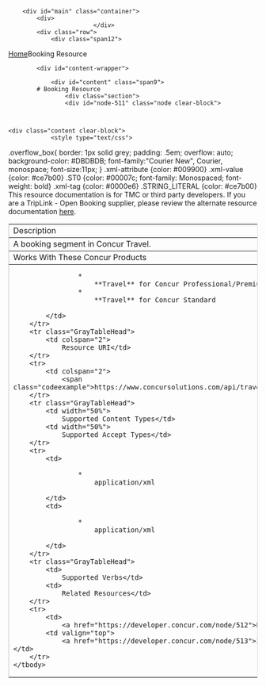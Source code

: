 
        <div id="main" class="container">
            <div>
                            </div>
            <div class="row">
                <div class="span12">
<div class="breadcrumbs"><a href="/">Home</a>Booking Resource</div>
                </div>
            </div>

            <div id="content-wrapper">
<!-- <div class="row"> -->
                <div id="content" class="span9">
            # Booking Resource
                    <div class="section">
                    <div id="node-511" class="node clear-block">


    
    <div class="content clear-block">
                <style type="text/css">
.overflow_box{
border: 1px solid grey;
padding: .5em;
overflow: auto;
background-color: #DBDBDB;
font-family:"Courier New", Courier, monospace;
font-size:11px;
}
.xml-attribute {color: #009900}
.xml-value {color: #ce7b00}
.ST0 {color: #00007c; font-family: Monospaced; font-weight: bold}
.xml-tag {color: #0000e6}
.STRING_LITERAL {color: #ce7b00}</style>
This resource documentation is for TMC or third party developers. If you are a TripLink - Open Booking supplier, please review the alternate resource documentation <a href="https://developer.concur.com/node/552">here</a>.
<table border="1" bordercolor="#dbdbdb" cellpadding="3" cellspacing="0" width="100%">
    <tbody>
        <tr class="GrayTableHead">
            <td colspan="2">
                Description</td>
        </tr>
        <tr>
            <td colspan="2">
                A booking segment in Concur Travel.</td>
        </tr>
        <tr class="GrayTableHead">
            <td colspan="2">
                Works With These Concur Products</td>
        </tr>
        <tr>
            <td colspan="2">
                
                    * 
                        **Travel** for Concur Professional/Premium
                    * 
                        **Travel** for Concur Standard
                
            </td>
        </tr>
        <tr class="GrayTableHead">
            <td colspan="2">
                Resource URI</td>
        </tr>
        <tr>
            <td colspan="2">
                <span class="codeexample">https://www.concursolutions.com/api/travel/booking/v1.1/</td>
        </tr>
        <tr class="GrayTableHead">
            <td width="50%">
                Supported Content Types</td>
            <td width="50%">
                Supported Accept Types</td>
        </tr>
        <tr>
            <td>
                
                    * 
                        application/xml
                
            </td>
            <td>
                
                    * 
                        application/xml
                
            </td>
        </tr>
        <tr class="GrayTableHead">
            <td>
                Supported Verbs</td>
            <td>
                Related Resources</td>
        </tr>
        <tr>
            <td>
                <a href="https://developer.concur.com/node/512">POST</a></td>
            <td valign="top">
                <a href="https://developer.concur.com/node/513">Itinerary</a> (Trip)</td>
        </tr>
    </tbody>
</table>
<br />
